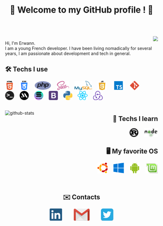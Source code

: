 <h1 align="center">👋 Welcome to my GitHub profile ! 👋<br><br></h1>

<br>

<img align="right" src="https://github-readme-stats.vercel.app/api/top-langs/?username=Erwann-M&layout=compact&theme=onedark" height=200 />

<p>Hi, I'm Erwann.<br> I am a young French developer. I have been living nomadically for several years, I am passionate about development and tech in general.</p>

<h2>🛠 Techs I use</h2>

<p>
  <img alt="html" src="img/html.png" height=30 title="HTML" />
  <img height="30" hspace="5"/>
  <img alt="css" src="img/css.png" height=30 title="CSS" />
  <img height="30" hspace="5"/>
  <img alt="php" src="img/php.png" height=30 title="PHP" />
  <img height="30" hspace="5"/>
  <img alt="sass" src="img/sass.png" height=30 title="Sass" />
  <img height="30" hspace="5"/>
  <img alt="mysql" src="img/mysql.png" height=30 title="MySQL" />
  <img height="30" hspace="5"/>
  <img alt="javascript" src="img/js.png" height=30 title="JavaScript" />
  <img height="30" hspace="5"/>
  <img alt="typescript" src="img/typescript.png" height=30 title="TypeScript" />
  <img height="30" hspace="5"/>
  <img alt="git" src="img/git.png" height=30 title="Git" />
  <img height="30" hspace="5"/>
  <img alt="terminal" src="img/terminal.png" height="30" title="Terminal & CLI" />
  <img height="30" hspace="5"/>
  <img alt="metaplex" src="img/metaplex.png" height="30" title="Metaplex CLI" />
  <img height="30" hspace="5"/>
  <img alt="solana" src="img/solana.png" height="30" title="Solana CLI" />
  <img height="30" hspace="5"/>
  <img alt="bootstrap" src="img/bootstrap.png" height="30" title="Bootstrap" />
  <img height="30" hspace="5"/>
  <img alt="python" src="img/python.png" height=30 title="Python" />
  <img height="30" hspace="5"/>
  <img alt="react" src="img/react.png" height=30 title="React" />
  <img height="30" hspace="5"/>
  <img alt="redux" src="img/redux.png" height=30 title="Redux" />
 
  <br>
  <br>
</p>

<img alt="github-stats" align="left" src="https://github-readme-stats.vercel.app/api?username=Erwann-M&theme=onedark&show_icons=true" />

<div align="right">
  <h2>🔬 Techs I learn</h3>

  <p>
    <img alt="rust" src="img/rust.png" height=30 title="Rust" />
    <img height="30" hspace="5"/>
    <img alt="node.js" src="img/node.png" height=30 title="Node.js" />
  </p>
</div>
<div align="right">
  <h2>🖥 My favorite OS</h3>

  <p>
    <img alt="ubuntu" src="img/ubuntu.png" height=35 title="Ubuntu" />
    <img height="35" hspace="5"/>
    <img alt="windows" src="img/windows.png" height=35 title="Windows" />
    <img height="35" hspace="5"/>
    <img alt="android" src="img/android.png" height=35 title="Android" />
    <img height="35" hspace="5"/>
    <img alt="linuxmint" src="img/linuxmint.png" height=35 title="Linux Mint" />
  </p>
</div>

<br>

<div align="center">
  <h2>✉️ Contacts</h2>

  <p>
    <a href="https://www.linkedin.com/in/erwann-martin-988b21158"><img alt="linkedIn" src="img/linkedin.png" height=40 /></a>
    <img height="35" hspace="15"/>
    <a href="mailto:erwann.martin.dev@gmail.com"><img title="erwann.martin.dev@gmail.com" alt="gmail" src="img/gmail.png" height=40 /></a>
    <img height="35" hspace="15"/>
    <a href="https://twitter.com/ErwannMartin3"><img alt="twitter" src="img/twitter.png" height=40 /></a>
  </p>
</div>
